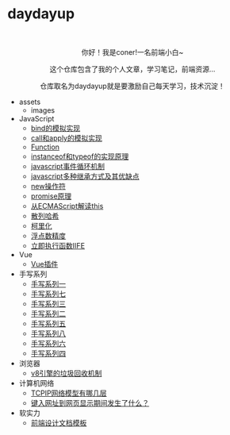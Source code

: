 # daydayup

<br/>
<p align='center'>
	<p align='center'>你好！我是coner!一名前端小白~</p>
	<p align='center'>这个仓库包含了我的个人文章，学习笔记，前端资源...</p>
	<p align='center'>仓库取名为daydayup就是要激励自己每天学习，技术沉淀！</p>
</p>


- assets
    - images
- JavaScript
    - [bind的模拟实现](https://github.com/adjfks/daydayup/blob/main/JavaScript/bind的模拟实现.md)
    - [call和apply的模拟实现](https://github.com/adjfks/daydayup/blob/main/JavaScript/call和apply的模拟实现.md)
    - [Function](https://github.com/adjfks/daydayup/blob/main/JavaScript/Function.md)
    - [instanceof和typeof的实现原理](https://github.com/adjfks/daydayup/blob/main/JavaScript/instanceof和typeof的实现原理.md)
    - [javascript事件循环机制](https://github.com/adjfks/daydayup/blob/main/JavaScript/javascript事件循环机制.md)
    - [javascript多种继承方式及其优缺点](https://github.com/adjfks/daydayup/blob/main/JavaScript/javascript多种继承方式及其优缺点.md)
    - [new操作符](https://github.com/adjfks/daydayup/blob/main/JavaScript/new操作符.md)
    - [promise原理](https://github.com/adjfks/daydayup/blob/main/JavaScript/promise原理.md)
    - [从ECMAScript解读this](https://github.com/adjfks/daydayup/blob/main/JavaScript/从ECMAScript解读this.md)
    - [散列哈希](https://github.com/adjfks/daydayup/blob/main/JavaScript/散列哈希.md)
    - [柯里化](https://github.com/adjfks/daydayup/blob/main/JavaScript/柯里化.md)
    - [浮点数精度](https://github.com/adjfks/daydayup/blob/main/JavaScript/浮点数精度.md)
    - [立即执行函数IIFE](https://github.com/adjfks/daydayup/blob/main/JavaScript/立即执行函数IIFE.md)
- Vue
    - [Vue插件](https://github.com/adjfks/daydayup/blob/main/Vue/Vue插件.md)
- 手写系列
    - [手写系列一](https://github.com/adjfks/daydayup/blob/main/手写系列/手写系列一.md)
    - [手写系列七](https://github.com/adjfks/daydayup/blob/main/手写系列/手写系列七.md)
    - [手写系列三](https://github.com/adjfks/daydayup/blob/main/手写系列/手写系列三.md)
    - [手写系列二](https://github.com/adjfks/daydayup/blob/main/手写系列/手写系列二.md)
    - [手写系列五](https://github.com/adjfks/daydayup/blob/main/手写系列/手写系列五.md)
    - [手写系列八](https://github.com/adjfks/daydayup/blob/main/手写系列/手写系列八.md)
    - [手写系列六](https://github.com/adjfks/daydayup/blob/main/手写系列/手写系列六.md)
    - [手写系列四](https://github.com/adjfks/daydayup/blob/main/手写系列/手写系列四.md)
- 浏览器
    - [v8引擎的垃圾回收机制](https://github.com/adjfks/daydayup/blob/main/浏览器/v8引擎的垃圾回收机制.md)
- 计算机网络
    - [TCPIP网络模型有哪几层](https://github.com/adjfks/daydayup/blob/main/计算机网络/TCPIP网络模型有哪几层.md)
    - [键入网址到网页显示期间发生了什么？](https://github.com/adjfks/daydayup/blob/main/计算机网络/键入网址到网页显示期间发生了什么？.md)
- 软实力
    - [前端设计文档模板](https://github.com/adjfks/daydayup/blob/main/软实力/前端设计文档模板.md)